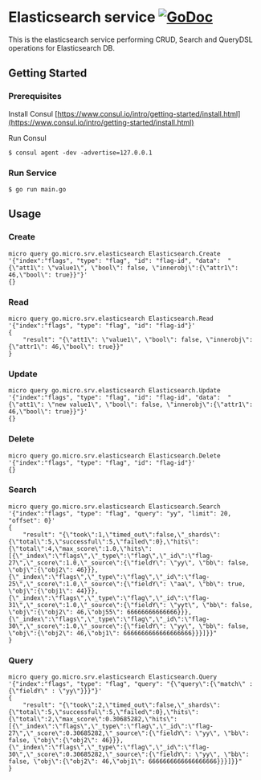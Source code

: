 # Elasticsearch service [![GoDoc](https://godoc.org/github.com/Rakanixu/elasticsearch/srv?status.svg)](https://godoc.org/github.com/Rakanixu/elasticsearch/srv)

This is the elasticsearch service performing CRUD, Search and QueryDSL operations for Elasticsearch DB.

## Getting Started

### Prerequisites

Install Consul
[https://www.consul.io/intro/getting-started/install.html](https://www.consul.io/intro/getting-started/install.html)

Run Consul
```
$ consul agent -dev -advertise=127.0.0.1
```

### Run Service

```
$ go run main.go
```

## Usage 

### Create
```
micro query go.micro.srv.elasticsearch Elasticsearch.Create '{"index":"flags", "type": "flag", "id": "flag-id", "data":  "{\"att1\": \"value1\", \"bool\": false, \"innerobj\":{\"attr1\": 46,\"bool\": true}}"}'
{}
```

### Read
```
micro query go.micro.srv.elasticsearch Elasticsearch.Read '{"index":"flags", "type": "flag", "id": "flag-id"}'
{
	"result": "{\"att1\": \"value1\", \"bool\": false, \"innerobj\":{\"attr1\": 46,\"bool\": true}}"
}

```

### Update
```
micro query go.micro.srv.elasticsearch Elasticsearch.Update '{"index":"flags", "type": "flag", "id": "flag-id", "data":  "{\"att1\": \"new value1\", \"bool\": false, \"innerobj\":{\"attr1\": 46,\"bool\": true}}"}'
{}
```


### Delete
```
micro query go.micro.srv.elasticsearch Elasticsearch.Delete '{"index":"flags", "type": "flag", "id": "flag-id"}'
{}
```

### Search
```
micro query go.micro.srv.elasticsearch Elasticsearch.Search '{"index":"flags", "type": "flag", "query": "yy", "limit": 20, "offset": 0}'
{
	"result": "{\"took\":1,\"timed_out\":false,\"_shards\":{\"total\":5,\"successful\":5,\"failed\":0},\"hits\":{\"total\":4,\"max_score\":1.0,\"hits\":[{\"_index\":\"flags\",\"_type\":\"flag\",\"_id\":\"flag-27\",\"_score\":1.0,\"_source\":{\"fieldY\": \"yy\", \"bb\": false, \"obj\":{\"obj2\": 46}}},{\"_index\":\"flags\",\"_type\":\"flag\",\"_id\":\"flag-25\",\"_score\":1.0,\"_source\":{\"fieldY\": \"aa\", \"bb\": true, \"obj\":{\"obj1\": 44}}},{\"_index\":\"flags\",\"_type\":\"flag\",\"_id\":\"flag-31\",\"_score\":1.0,\"_source\":{\"fieldY\": \"yyt\", \"bb\": false, \"obj\":{\"obj2\": 46,\"obj55\": 66666666666666}}},{\"_index\":\"flags\",\"_type\":\"flag\",\"_id\":\"flag-30\",\"_score\":1.0,\"_source\":{\"fieldY\": \"yy\", \"bb\": false, \"obj\":{\"obj2\": 46,\"obj1\": 6666666666666666666}}}]}}"
}
```

### Query
```
micro query go.micro.srv.elasticsearch Elasticsearch.Query '{"index":"flags", "type": "flag", "query": "{\"query\":{\"match\" : {\"fieldY\" : \"yy\"}}}"}'
{
	"result": "{\"took\":2,\"timed_out\":false,\"_shards\":{\"total\":5,\"successful\":5,\"failed\":0},\"hits\":{\"total\":2,\"max_score\":0.30685282,\"hits\":[{\"_index\":\"flags\",\"_type\":\"flag\",\"_id\":\"flag-27\",\"_score\":0.30685282,\"_source\":{\"fieldY\": \"yy\", \"bb\": false, \"obj\":{\"obj2\": 46}}},{\"_index\":\"flags\",\"_type\":\"flag\",\"_id\":\"flag-30\",\"_score\":0.30685282,\"_source\":{\"fieldY\": \"yy\", \"bb\": false, \"obj\":{\"obj2\": 46,\"obj1\": 6666666666666666666}}}]}}"
}

```
